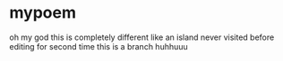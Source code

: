 # mypoem
oh my god this is completely different
like an island never visited before
editing for second time 
this is a branch huhhuuu
